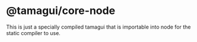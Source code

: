 # @tamagui/core-node

This is just a specially compiled tamagui that is importable into node for the static compiler to use.
